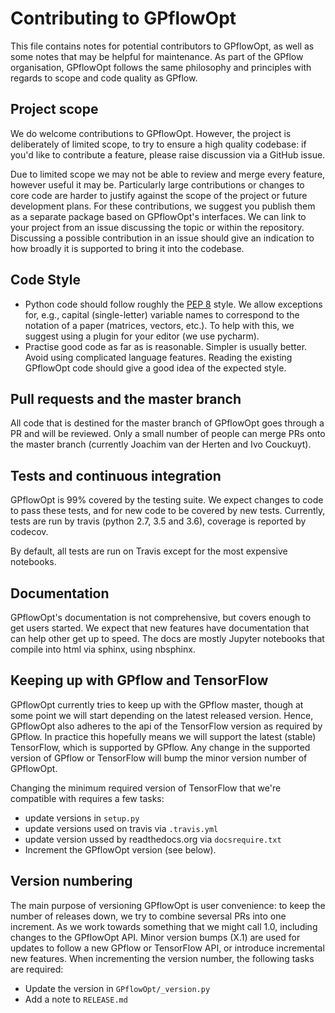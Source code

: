 # Contributing to GPflowOpt
This file contains notes for potential contributors to GPflowOpt, as well as some notes that may be helpful for maintenance. As part of the GPflow organisation, GPflowOpt follows the same philosophy and principles with regards to scope and code quality as GPflow.

## Project scope
We do welcome contributions to GPflowOpt. However, the project is deliberately of limited scope, to try to ensure a high quality codebase: if you'd like to contribute a feature, please raise discussion via a GitHub issue.

Due to limited scope we may not be able to review and merge every feature, however useful it may be. Particularly large contributions or changes to core code are harder to justify against the scope of the project or future development plans. For these contributions, we suggest you publish them as a separate package based on GPflowOpt's interfaces. We can link to your project from an issue discussing the topic or within the repository. Discussing a possible contribution in an issue should give an indication to how broadly it is supported to bring it into the codebase.

## Code Style
 - Python code should follow roughly the [PEP 8](https://www.python.org/dev/peps/pep-0008/) style. We allow exceptions for, e.g., capital (single-letter) variable names to correspond to the notation of a paper (matrices, vectors, etc.). To help with this, we suggest using a plugin for your editor (we use pycharm).
 - Practise good code as far as is reasonable. Simpler is usually better. Avoid using complicated language features. Reading the existing GPflowOpt code should give a good idea of the expected style.

## Pull requests and the master branch
All code that is destined for the master branch of GPflowOpt goes through a PR and will be reviewed. Only a small number of people can merge PRs onto the master branch (currently Joachim van der Herten and Ivo Couckuyt).

## Tests and continuous integration
GPflowOpt is 99% covered by the testing suite. We expect changes to code to pass these tests, and for new code to be covered by new tests. Currently, tests are run by travis (python 2.7, 3.5 and 3.6), coverage is reported by codecov.

By default, all tests are run on Travis except for the most expensive notebooks.

## Documentation
GPflowOpt's documentation is not comprehensive, but covers enough to get users started. We expect that new features have documentation that can help other get up to speed. The docs are mostly Jupyter notebooks that compile into html via sphinx, using nbsphinx.

## Keeping up with GPflow and TensorFlow

GPflowOpt currently tries to keep up with the GPflow master, though at some point we will start depending on the latest released version. Hence, GPflowOpt also adheres to the api of the TensorFlow version as required by GPflow. In practice this hopefully means we will support the latest (stable) TensorFlow, which is supported by GPflow. Any change in the supported version of GPflow or TensorFlow will bump the minor version number of GPflowOpt.

Changing the minimum required version of TensorFlow that we're compatible with requires a few tasks:
 - update versions in `setup.py`
 - update versions used on travis via `.travis.yml`
 - update version ussed by readthedocs.org via `docsrequire.txt`
 - Increment the GPflowOpt version (see below). 

## Version numbering
The main purpose of versioning GPflowOpt is user convenience: to keep the number of releases down, we try to combine seversal PRs into one increment. As we work towards something that we might call 1.0, including changes to the GPflowOpt API. Minor version bumps (X.1) are used for updates to follow a new GPflow or TensorFlow API, or introduce incremental new features.
When incrementing the version number, the following tasks are required:
 - Update the version in `GPflowOpt/_version.py`
 - Add a note to `RELEASE.md`
